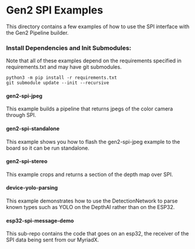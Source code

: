 # Gen2 SPI Examples
This directory contains a few examples of how to use the SPI interface with the Gen2 Pipeline builder. 


### Install Dependencies and Init Submodules:
Note that all of these examples depend on the requirements specified in requirements.txt and may have git submodules.

```
python3 -m pip install -r requirements.txt
git submodule update --init --recursive
```


#### gen2-spi-jpeg
This example builds a pipeline that returns jpegs of the color camera through SPI.

#### gen2-spi-standalone
This example shows you how to flash the gen2-spi-jpeg example to the board so it can be run standalone.

#### gen2-spi-stereo
This example crops and returns a section of the depth map over SPI.

#### device-yolo-parsing
This example demonstrates how to use the DetectionNetwork to parse known types such as YOLO on the DepthAI rather than on the ESP32.

#### esp32-spi-message-demo
This sub-repo contains the code that goes on an esp32, the receiver of the SPI data being sent from our MyriadX.
